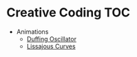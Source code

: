 # Creative Coding TOC


- Animations
  - [Duffing Oscillator](differential-equation-animation\the-duffing-oscillator.ipynb)
  - [Lissajous Curves](Lissajous-animation\Lissajous_Animation.ipynb)
 
